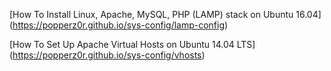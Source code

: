 [How To Install Linux, Apache, MySQL, PHP (LAMP) stack on Ubuntu 16.04] (https://popperz0r.github.io/sys-config/lamp-config)

[How To Set Up Apache Virtual Hosts on Ubuntu 14.04 LTS] (https://popperz0r.github.io/sys-config/vhosts)
